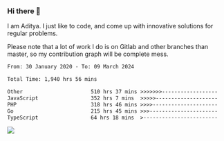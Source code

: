 ### Hi there 👋

I am Aditya. I just like to code, and come up with innovative solutions for regular problems.

Please note that a lot of work I do is on Gitlab and other branches than master, so my contribution graph will be complete mess.

<!--START_SECTION:waka-->

```txt
From: 30 January 2020 - To: 09 March 2024

Total Time: 1,940 hrs 56 mins

Other                      510 hrs 37 mins >>>>>>>------------------   26.31 %
JavaScript                 352 hrs 7 mins  >>>>>--------------------   18.14 %
PHP                        318 hrs 46 mins >>>>---------------------   16.42 %
Go                         215 hrs 45 mins >>>----------------------   11.12 %
TypeScript                 64 hrs 18 mins  >------------------------   03.31 %
```

<!--END_SECTION:waka-->

![](https://komarev.com/ghpvc/?username=BrainBuzzer)
